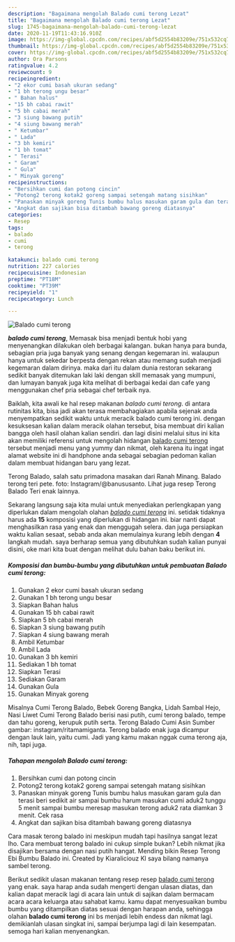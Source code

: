 ```yaml
---
description: "Bagaimana mengolah Balado cumi terong Lezat"
title: "Bagaimana mengolah Balado cumi terong Lezat"
slug: 1745-bagaimana-mengolah-balado-cumi-terong-lezat
date: 2020-11-19T11:43:16.910Z
image: https://img-global.cpcdn.com/recipes/abf5d2554b83209e/751x532cq70/balado-cumi-terong-foto-resep-utama.jpg
thumbnail: https://img-global.cpcdn.com/recipes/abf5d2554b83209e/751x532cq70/balado-cumi-terong-foto-resep-utama.jpg
cover: https://img-global.cpcdn.com/recipes/abf5d2554b83209e/751x532cq70/balado-cumi-terong-foto-resep-utama.jpg
author: Ora Parsons
ratingvalue: 4.2
reviewcount: 9
recipeingredient:
- "2 ekor cumi basah ukuran sedang"
- "1 bh terong ungu besar"
- " Bahan halus"
- "15 bh cabai rawit"
- "5 bh cabai merah"
- "3 siung bawang putih"
- "4 siung bawang merah"
- " Ketumbar"
- " Lada"
- "3 bh kemiri"
- "1 bh tomat"
- " Terasi"
- " Garam"
- " Gula"
- " Minyak goreng"
recipeinstructions:
- "Bersihkan cumi dan potong cincin"
- "Potong2 terong kotak2 goreng sampai setengah matang sisihkan"
- "Panaskan minyak goreng Tunis bumbu halus masukan garam gula dan terasi beri sedikit air sampai bumbu harum masukan cumi aduk2 tunggu 5 menit sampai bumbu meresap masukan terong aduk2 rata diamkan 3 menit. Cek rasa"
- "Angkat dan sajikan bisa ditambah bawang goreng diatasnya"
categories:
- Resep
tags:
- balado
- cumi
- terong

katakunci: balado cumi terong 
nutrition: 227 calories
recipecuisine: Indonesian
preptime: "PT18M"
cooktime: "PT39M"
recipeyield: "1"
recipecategory: Lunch

---
```



![Balado cumi terong](https://img-global.cpcdn.com/recipes/abf5d2554b83209e/751x532cq70/balado-cumi-terong-foto-resep-utama.jpg)

<b><i>balado cumi terong</i></b>, Memasak bisa menjadi bentuk hobi yang menyenangkan dilakukan oleh berbagai kalangan. bukan hanya para bunda, sebagian pria juga banyak yang senang dengan kegemaran ini. walaupun hanya untuk sekedar berpesta dengan rekan atau memang sudah menjadi kegemaran dalam dirinya. maka dari itu dalam dunia restoran sekarang sedikit banyak ditemukan laki laki dengan skill memasak yang mumpuni, dan lumayan banyak juga kita melihat di berbagai kedai dan cafe yang menggunakan chef pria sebagai chef terbaik nya.

Baiklah, kita awali ke hal resep makanan <i>balado cumi terong</i>. di antara rutinitas kita, bisa jadi akan terasa membahagiakan apabila sejenak anda menyempatkan sedikit waktu untuk meracik balado cumi terong ini. dengan kesuksesan kalian dalam meracik olahan tersebut, bisa membuat diri kalian bangga oleh hasil olahan kalian sendiri. dan lagi disini melalui situs ini kita akan memiliki referensi untuk mengolah hidangan <u>balado cumi terong</u> tersebut menjadi menu yang yummy dan nikmat, oleh karena itu ingat ingat alamat website ini di handphone anda sebagai sebagian pedoman kalian dalam membuat hidangan baru yang lezat.

Terong Balado, salah satu primadona masakan dari Ranah Minang. Balado terong teri pete. foto: Instagram/@banususanto. Lihat juga resep Terong Balado Teri enak lainnya.


Sekarang langsung saja kita mulai untuk menyediakan perlengkapan yang diperlukan dalam mengolah olahan <u><i>balado cumi terong</i></u> ini. setidak tidaknya harus ada <b>15</b> komposisi yang diperlukan di hidangan ini. biar nanti dapat menghasilkan rasa yang enak dan menggugah selera. dan juga persiapkan waktu kalian sesaat, sebab anda akan memulainya kurang lebih dengan <b>4</b> langkah mudah. saya berharap semua yang dibutuhkan sudah kalian punyai disini, oke mari kita buat dengan melihat dulu bahan baku berikut ini.

<!--inarticleads1-->

##### Komposisi dan bumbu-bumbu yang dibutuhkan untuk pembuatan Balado cumi terong:

1. Gunakan 2 ekor cumi basah ukuran sedang
1. Gunakan 1 bh terong ungu besar
1. Siapkan  Bahan halus
1. Gunakan 15 bh cabai rawit
1. Siapkan 5 bh cabai merah
1. Siapkan 3 siung bawang putih
1. Siapkan 4 siung bawang merah
1. Ambil  Ketumbar
1. Ambil  Lada
1. Gunakan 3 bh kemiri
1. Sediakan 1 bh tomat
1. Siapkan  Terasi
1. Sediakan  Garam
1. Gunakan  Gula
1. Gunakan  Minyak goreng


Misalnya Cumi Terong Balado, Bebek Goreng Bangka, Lidah Sambal Hejo, Nasi Liwet Cumi Terong Balado berisi nasi putih, cumi terong balado, tempe dan tahu goreng, kerupuk putih serta. Terong Balado Cumi Asin Sumber gambar: instagram/ritamamiganta. Terong balado enak juga dicampur dengan lauk lain, yaitu cumi. Jadi yang kamu makan nggak cuma terong aja, nih, tapi juga. 

<!--inarticleads2-->

##### Tahapan mengolah Balado cumi terong:

1. Bersihkan cumi dan potong cincin
1. Potong2 terong kotak2 goreng sampai setengah matang sisihkan
1. Panaskan minyak goreng Tunis bumbu halus masukan garam gula dan terasi beri sedikit air sampai bumbu harum masukan cumi aduk2 tunggu 5 menit sampai bumbu meresap masukan terong aduk2 rata diamkan 3 menit. Cek rasa
1. Angkat dan sajikan bisa ditambah bawang goreng diatasnya


Cara masak terong balado ini meskipun mudah tapi hasilnya sangat lezat lho. Cara membuat terong balado ini cukup simple bukan? Lebih nikmat jika disajikan bersama dengan nasi putih hangat. Mending bikin Resep Terong Ebi Bumbu Balado ini. Created by Kiaraliciouz Kl saya bilang namanya sambel terong. 

Berikut sedikit ulasan makanan tentang resep resep <u>balado cumi terong</u> yang enak. saya harap anda sudah mengerti dengan ulasan diatas, dan kalian dapat meracik lagi di acara lain untuk di sajikan dalam bermacam acara acara keluarga atau sahabat kamu. kamu dapat menyesuaikan bumbu bumbu yang ditampilkan diatas sesuai dengan harapan anda, sehingga olahan <b>balado cumi terong</b> ini bs menjadi lebih endess dan nikmat lagi. demikianlah ulasan singkat ini, sampai berjumpa lagi di lain kesempatan. semoga hari kalian menyenangkan.
